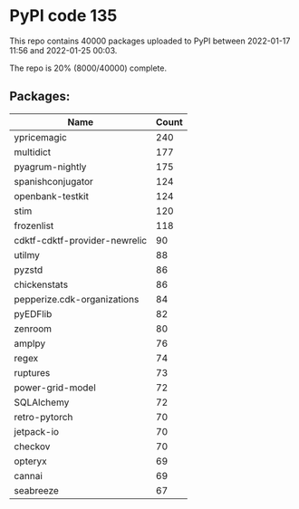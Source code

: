 # PyPI code 135

This repo contains 40000 packages uploaded to PyPI between 
2022-01-17 11:56 and 2022-01-25 00:03.

The repo is 20% (8000/40000) complete.

## Packages:

| Name  | Count |
| ----- | ----- |
| ypricemagic | 240 |
| multidict | 177 |
| pyagrum-nightly | 175 |
| spanishconjugator | 124 |
| openbank-testkit | 124 |
| stim | 120 |
| frozenlist | 118 |
| cdktf-cdktf-provider-newrelic | 90 |
| utilmy | 88 |
| pyzstd | 86 |
| chickenstats | 86 |
| pepperize.cdk-organizations | 84 |
| pyEDFlib | 82 |
| zenroom | 80 |
| amplpy | 76 |
| regex | 74 |
| ruptures | 73 |
| power-grid-model | 72 |
| SQLAlchemy | 72 |
| retro-pytorch | 70 |
| jetpack-io | 70 |
| checkov | 70 |
| opteryx | 69 |
| cannai | 69 |
| seabreeze | 67 |


